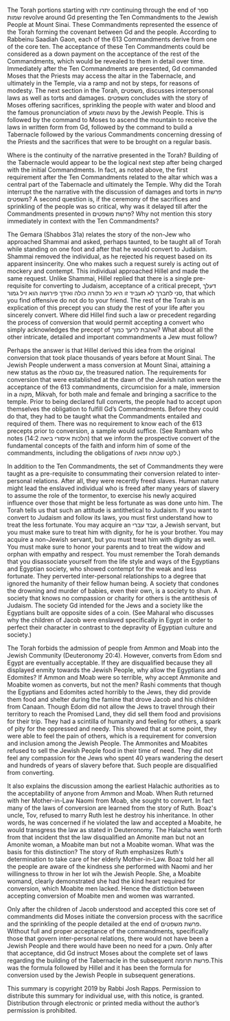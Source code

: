 The Torah portions starting with יתרו continuing through the end of  ספר שמות revolve around Gd presenting the Ten Commandments to the Jewish People at Mount Sinai. These Commandments represented the essence of the Torah forming the covenant between Gd and the people. According to Rabbeinu Saadiah Gaon, each of the 613 Commandments derive from one of the core ten. The acceptance of these Ten Commandments could be considered as a down payment on the acceptance of the rest of the Commandments, which would be revealed to them in detail over time. Immediately after the Ten Commandments are presented, Gd commanded Moses that the Priests may access the altar in the Tabernacle, and ultimately in the Temple, via a ramp and not by steps, for reasons of modesty. The next section in the Torah, משפטים, discusses interpersonal laws as well as torts and damages. משפטים concludes with the story of Moses offering sacrifices, sprinkling the people with water and blood and the famous pronunciation of נעשה ונשמע by the Jewish People. This is followed by the command to Moses to ascend the mountain to receive the laws in written form from Gd, followed by the command to build a Tabernacle followed by the various Commandments concerning dressing of the Priests and the sacrifices that were to be brought on a regular basis.

Where is the continuity of the narrative presented in the Torah? Building of the Tabernacle would appear to be the logical next step after being charged with the initial Commandments. In fact, as noted above, the first requirement after the Ten Commandments related to the altar which was a central part of the Tabernacle and ultimately the Temple. Why did the Torah interrupt the the narrative with the discussion of damages and torts in פרשת משפטים? A second question is, if the ceremony of the sacrifices and sprinkling of the people was so critical, why was it delayed till after the Commandments presented in פרשת משפטים? Why not mention this story immediately in context with the Ten Commandments?

The Gemara (Shabbos 31a) relates the story of the non-Jew who approached Shammai and asked, perhaps taunted, to be taught all of Torah while standing on one foot and after that he would convert to Judaism. Shammai removed the individual, as he rejected his request based on its apparent insincerity. One who makes such a request surely is acting out of mockery and contempt. This individual approached Hillel and made the same request. Unlike Shammai, Hillel replied that there is a single pre-requisite for converting to Judaism, acceptance of a critical precept, דעלך סני לחברך לא תעביד זו היא כל התורה כולה ואידך פירושה הוא זיל גמור, that which you find offensive do not do to your friend. The rest of the Torah is an explication of this precept you can study the rest of your life after you sincerely convert. Where did Hillel find such a law or precedent regarding the process of conversion that would permit accepting a convert who simply acknowledges the precept of ואהבת לרעך כמוך? What about all the other intricate, detailed and important commandments a Jew must follow?

Perhaps the answer is that Hillel derived this idea from the original conversion that took place thousands of years before at Mount Sinai. The Jewish People underwent a mass conversion at Mount Sinai, attaining a new status as the עם סגולה, the treasured nation. The requirements for conversion that were established at the dawn of the Jewish nation were the acceptance of the 613 commandments, circumcision for a male, immersion in a מקוה, Mikvah, for both male and female and bringing a sacrifice to the temple. Prior to being declared full converts, the people had to accept upon themselves the obligation to fulfill Gd’s Commandments. Before they could do that, they had to be taught what the Commandments entailed and required of them. There was no requirement to know each of the 613 precepts prior to conversion, a sample would suffice. (See Rambam who notes (הלכות איסורי ביאה 14:2) that we inform the prospective convert of the fundamental concepts of the faith and inform him of some of the commandments, including the obligations of לקט שכחה ופאה.) 

In addition to the Ten Commandments, the set of Commandments they were taught as a pre-requisite to consummating their conversion related to inter-personal relations. After all, they were recently freed slaves. Human nature might lead the enslaved individual who is freed after many years of slavery to assume the role of the tormentor, to exercise his newly acquired influence over those that might be less fortunate as was done unto him. The Torah tells us that such an attitude is antithetical to Judaism. If you want to convert to Judaism and follow its laws, you must first understand how to treat the less fortunate. You may acquire an עבד עברי, a Jewish servant, but you must make sure to treat him with dignity, for he is your brother. You may acquire a non-Jewish servant, but you must treat him with dignity as well. You must make sure to honor your parents and to treat the widow and orphan with empathy and respect. You must remember the Torah demands that you disassociate yourself from the life style and ways of the Egyptians and Egyptian society, who showed contempt for the weak and less fortunate. They perverted inter-personal relationships to a degree that ignored the humanity of their fellow human being. A society that condones the drowning and murder of babies, even their own, is a society to shun. A society that knows no compassion or charity for others is the antithesis of Judaism. The society Gd intended for the Jews and a society like the Egyptians built are opposite sides of a coin. (See Maharal who discusses why the children of Jacob were enslaved specifically in Egypt in order to perfect their character in contrast to the depravity of Egyptian culture and society.)

The Torah forbids the admission of people from Ammon and Moab into the Jewish Community (Deuteronomy 20:4). However, converts from Edom snd Egypt are eventually acceptable. If they are disqualified because they all displayed enmity towards the Jewish People, why allow the Egyptians and Edomites? If Ammon and Moab were so terrible, why accept Ammonite and Moabite women as converts, but not the men? Rashi comments that though the Egyptians and Edomites acted horribly to the Jews, they did provide them food and shelter during the famine that drove Jacob and his children from Canaan. Though Edom did not allow the Jews to travel through their territory to reach the Promised Land, they did sell them food and provisions for their trip. They had a scintilla of humanity and feeling for others, a spark of pity for the oppressed and needy. This showed that at some point, they were able to feel the pain of others, which is a requirement for conversion and inclusion among the Jewish People. The Ammonites and Moabites refused to sell the Jewish People food in their time of need. They did not feel any compassion for the Jews who spent 40 years wandering the desert and hundreds of years of slavery before that. Such people are disqualified from converting. 

It also explains the discussion among the earliest Halachic authorities as to the acceptability of anyone from Ammon and Moab. When Ruth returned with her Mother-in-Law Naomi from Moab, she sought to convert. In fact many of the laws of conversion are learned from the story of Ruth. Boaz's uncle, Tov, refused to marry Ruth lest he destroy his inheritance. In other words, he was concerned if he violated the law and accepted a Moabite, he would transgress the law as stated in Deuteronomy. The Halacha went forth from that incident thst the law disqualified an Amonite man but not an Amonite woman, a Moabite man but not a Moabite woman. What was the basis for this distinction? The story of Ruth emphasizes Ruth's determination to take care of her elderly Mother-in-Law. Boaz told her all the people are aware of the kindness she performed with Naomi and her willingness to throw in her lot wih the Jewish People. She, a Moabite womand, clearly demonstrated she had the kind heart required for conversion, which Moabite men lacked. Hence the distiction between accepting conversion of Moabite men and women was warranted.

Only after the children of Jacob understood and accepted this core set of commandments did Moses initiate the conversion process with the sacrifice and the sprinkling of the people detailed at the end of פרשת משפטים. Without full and proper acceptance of the commandments, specifically those that govern inter-personal relations, there would not have been a Jewish People and there would have been no need for a משכן. Only after that acceptance, did Gd instruct Moses about the complete set of laws regarding the building of the Tabernacle in the subsequent פרשת תרומה.This was the formula followed by Hillel and it has been the formula for conversion used by the Jewish People in subsequent generations.

This summary is copyright 2019 by Rabbi Josh Rapps. Permission to distribute this summary for individual use, with this notice, is granted. Distribution through electronic or printed media without the author’s permission is prohibited.


